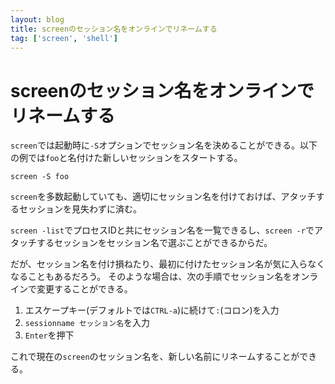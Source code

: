 ```yaml
---
layout: blog
title: screenのセッション名をオンラインでリネームする
tag: ['screen', 'shell']
---
```


# screenのセッション名をオンラインでリネームする

`screen`では起動時に`-S`オプションでセッション名を決めることができる。以下の例では`foo`と名付けた新しいセッションをスタートする。

~~~~
screen -S foo
~~~~

`screen`を多数起動していても、適切にセッション名を付けておけば、アタッチするセッションを見失わずに済む。

`screen -list`でプロセスIDと共にセッション名を一覧できるし、`screen -r`でアタッチするセッションをセッション名で選ぶことができるからだ。

だが、セッション名を付け損ねたり、最初に付けたセッション名が気に入らなくなることもあるだろう。
そのような場合は、次の手順でセッション名をオンラインで変更することができる。

1. エスケープキー(デフォルトでは`CTRL-a`)に続けて`:`(コロン)を入力
2. `sessionname セッション名`を入力
3. `Enter`を押下

これで現在の`screen`のセッション名を、新しい名前にリネームすることができる。
